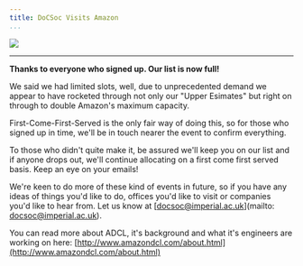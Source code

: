 ```yaml
---
title: DoCSoc Visits Amazon
...
```


![](http://docsoc.s3.amazonaws.com/amazon-logo.png)

---

**Thanks to everyone who signed up. Our list is now full!**

We said we had limited slots, well, due to unprecedented demand we appear to have rocketed through not only our "Upper Esimates" but right on through to double Amazon's maximum capacity.

First-Come-First-Served is the only fair way of doing this, so for those who signed up in time, we'll be in touch nearer the event to confirm everything.

To those who didn't quite make it, be assured we'll keep you on our list and if anyone drops out, we'll continue allocating on a first come first served basis. Keep an eye on your emails!

We're keen to do more of these kind of events in future, so if you have any ideas of things you'd like to do, offices you'd like to visit or companies you'd like to hear from. Let us know at [docsoc@imperial.ac.uk](mailto: docsoc@imperial.ac.uk).

You can read more about ADCL, it's background and what it's engineers are working on here: [http://www.amazondcl.com/about.html](http://www.amazondcl.com/about.html)
